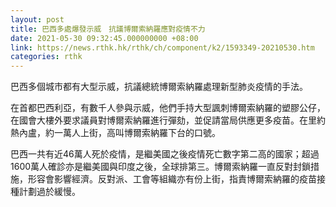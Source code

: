 ```yaml
---
layout: post
title: 巴西多處爆發示威　抗議博爾索納羅應對疫情不力
date: 2021-05-30 09:32:45.000000000 +08:00
link: https://news.rthk.hk/rthk/ch/component/k2/1593349-20210530.htm
categories: rthk
---
```


巴西多個城市都有大型示威，抗議總統博爾索納羅處理新型肺炎疫情的手法。

在首都巴西利亞，有數千人參與示威，他們手持大型諷刺博爾索納羅的塑膠公仔，在國會大樓外要求議員對博爾索納羅進行彈劾，並促請當局供應更多疫苗。在里約熱內盧，約一萬人上街，高叫博爾索納羅下台的口號。

巴西一共有近46萬人死於疫情，是繼美國之後疫情死亡數字第二高的國家；超過1600萬人確診亦是繼美國與印度之後，全球排第三。博爾索納羅一直反對封鎖措施，形容會影響經濟。反對派、工會等組織亦有份上街，指責博爾索納羅的疫苗接種計劃過於緩慢。
